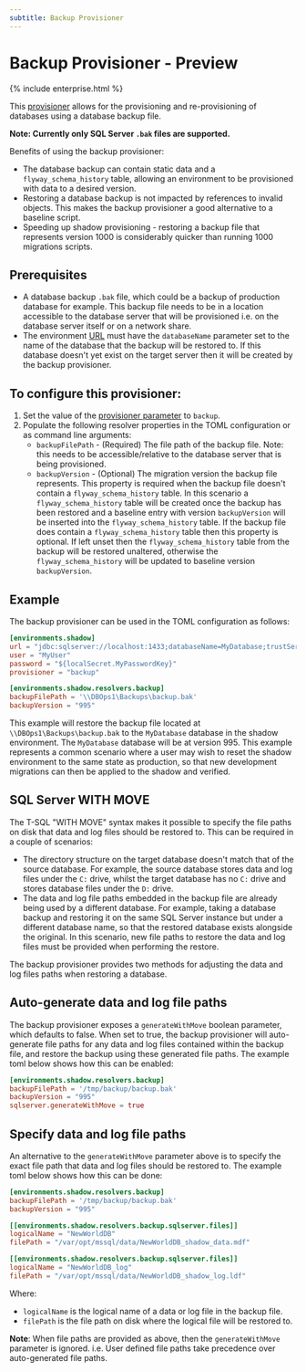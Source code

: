 ```yaml
---
subtitle: Backup Provisioner
---
```

# Backup Provisioner - Preview
{% include enterprise.html %}

This [provisioner](Configuration/Provisioners) allows for the provisioning and re-provisioning of databases using a database backup file.

**Note: Currently only SQL Server `.bak` files are supported.**

Benefits of using the backup provisioner:
* The database backup can contain static data and a `flyway_schema_history` table, allowing an environment to be provisioned with data to a desired version.
* Restoring a database backup is not impacted by references to invalid objects. This makes the backup provisioner a good alternative to a baseline script.
* Speeding up shadow provisioning - restoring a backup file that represents version 1000 is considerably quicker than running 1000 migrations scripts.

## Prerequisites
* A database backup `.bak` file, which could be a backup of production database for example. This backup file needs to be in a location accessible to the database server that will be provisioned i.e. on the database server itself or on a network share.
* The environment [URL](Configuration/Parameters/Environments/URL) must have the `databaseName` parameter set to the name of the database that the backup will be restored to. If this database doesn't yet exist on the target server then it will be created by the backup provisioner.

## To configure this provisioner:
1. Set the value of the [provisioner parameter](Configuration/Parameters/Environments/Provisioner) to `backup`.
2. Populate the following resolver properties in the TOML configuration or as command line arguments:
    - `backupFilePath` - (Required) The file path of the backup file. Note: this needs to be accessible/relative to the database server that is being provisioned.
    - `backupVersion` - (Optional) The migration version the backup file represents. This property is required when the backup file doesn't contain a `flyway_schema_history` table. In this scenario a `flyway_schema_history` table will be created once the backup has been restored and a baseline entry with version `backupVersion` will be inserted into the `flyway_schema_history` table. If the backup file does contain a `flyway_schema_history` table then this property is optional. If left unset then the `flyway_schema_history` table from the backup will be restored unaltered, otherwise the `flyway_schema_history` will be updated to baseline version `backupVersion`.
  
## Example
The backup provisioner can be used in the TOML configuration as follows:
```toml
[environments.shadow]
url = "jdbc:sqlserver://localhost:1433;databaseName=MyDatabase;trustServerCertificate=true"
user = "MyUser"
password = "${localSecret.MyPasswordKey}"
provisioner = "backup"

[environments.shadow.resolvers.backup]
backupFilePath = '\\DBOps1\Backups\backup.bak'
backupVersion = "995"
```

This example will restore the backup file located at `\\DBOps1\Backups\backup.bak` to the `MyDatabase` database in the shadow environment. The `MyDatabase` database will be at version 995. This example represents a common scenario where a user may wish to reset the shadow environment to the same state as production, so that new development migrations can then be applied to the shadow and verified.

## SQL Server WITH MOVE

The T-SQL "WITH MOVE" syntax makes it possible to specify the file paths on disk that data and log files should be
restored to. This can be required in a couple of scenarios:

- The directory structure on the target database doesn't match that of the source database. For example, the source
  database stores data and log files under the `C:` drive, whilst the target database has no `C:` drive and stores
  database files under the `D:` drive.
- The data and log file paths embedded in the backup file are already being used by a different database. For example,
  taking a database backup and restoring it on the same SQL Server instance but under a different database name, so
  that the restored database exists alongside the original. In this scenario, new file paths to restore the data and log
  files must be provided when performing the restore.

The backup provisioner provides two methods for adjusting the data and log files paths when restoring a database.

## Auto-generate data and log file paths

The backup provisioner exposes a `generateWithMove` boolean parameter, which defaults to false. When set to true, the
backup provisioner will auto-generate file paths for any data and log files contained within the backup file, and
restore the backup using these generated file paths. The example toml below shows how this can be enabled:

```toml
[environments.shadow.resolvers.backup]
backupFilePath = '/tmp/backup/backup.bak'
backupVersion = "995"
sqlserver.generateWithMove = true
```

## Specify data and log file paths

An alternative to the `generateWithMove` parameter above is to specify the exact file path that data and log files
should be restored to. The example toml below shows how this can be done:

```toml
[environments.shadow.resolvers.backup]
backupFilePath = '/tmp/backup/backup.bak'
backupVersion = "995"

[[environments.shadow.resolvers.backup.sqlserver.files]]
logicalName = "NewWorldDB"
filePath = "/var/opt/mssql/data/NewWorldDB_shadow_data.mdf"

[[environments.shadow.resolvers.backup.sqlserver.files]]
logicalName = "NewWorldDB_log"
filePath = "/var/opt/mssql/data/NewWorldDB_shadow_log.ldf"
```

Where:

- `logicalName` is the logical name of a data or log file in the backup file.
- `filePath` is the file path on disk where the logical file will be restored to.

**Note**: When file paths are provided as above, then the `generateWithMove` parameter is ignored.
i.e. User defined file paths take precedence over auto-generated file paths.